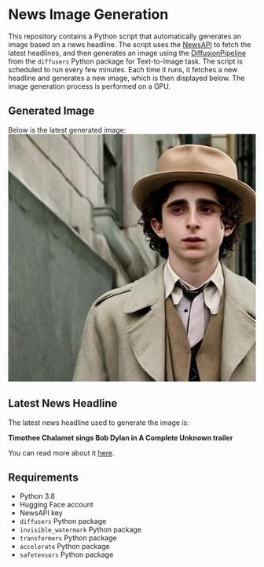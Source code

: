 # News Image Generation
This repository contains a Python script that automatically generates an image based on a news headline. The script uses the [NewsAPI](https://newsapi.org/) to fetch the latest headlines, and then generates an image using the [DiffusionPipeline](https://github.com/huggingface/diffusers) from the `diffusers` Python package for Text-to-Image task.
The script is scheduled to run every few minutes. Each time it runs, it fetches a new headline and generates a new image, which is then displayed below. The image generation process is performed on a GPU.

## Generated Image
Below is the latest generated image:
![Generated Image](image.png)

## Latest News Headline
The latest news headline used to generate the image is:

**Timothee Chalamet sings Bob Dylan in A Complete Unknown trailer**

You can read more about it [here](https://news.google.com/rss/articles/CBMiWkFVX3lxTE1NYUtnV1RPeXhxR0VQS1RESjBCQjc4RkUwakhNWnprQUpaM1B5b2NiTnNPUEFWYWtMNkp0Z1M0aEx2YXJwaUNBbnNCWlgwZ2otVklkaVJPWlV3d9IBX0FVX3lxTFAySWxBNWVSSTVKWUd6OXU0U0NuTDY2NEZzMW1HWi1DSll4Zm1ueTZGX09EUzNpam1pOFJubjhuaGU1ZDlMNDZaaldDVVIzMHBNZ2Izb1FReGJ4a05kc0ZN?oc=5).

## Requirements
- Python 3.8
- Hugging Face account
- NewsAPI key
- `diffusers` Python package
- `invisible_watermark` Python package
- `transformers` Python package
- `accelerate` Python package
- `safetensors` Python package
